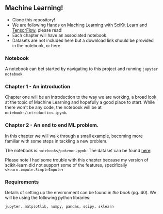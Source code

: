 ## Machine Learning!


- Clone this repository!
- We are following [Hands on Maching Learning with SciKit Learn and TensorFlow](https://www.amazon.co.uk/Hands-Machine-Learning-Scikit-Learn-TensorFlow/dp/1491962291),
  please read! 
- Each chapter will have an associated notebook.
- Datasets are not included here but a download link should be provided in the notebook, or here.

### Notebook

A notebook can bet started by navigating to this project and running `jupyter notebook`.


### Chapter 1 - An introduction

Chapter one will be an introduction to the way we are working, a broad look at 
the topic of Machine Learning and hopefully a good place to start. While there
won't be any code, the notebook will be at `notebooks/introduction.ipynb`.

### Chapter 2 - An end to end ML problem.

In this chapter we will walk through a small example, becoming
more familiar with some steps in tackling a new problem.

The notebook is `notebooks/pokemon.pynb`. The dataset can be found
[here](https://www.kaggle.com/abcsds/pokemon).

Please note I had some trouble with this chapter because my version
of scikit-learn did not support some of the features, specifically
`skearn.impute.SimpleImputer`

### Requirements

Details of setting up the environment can be found in _the book_ (pg. 40).
We will be using the following python libraries:

```
jupyter, matplotlib, numpy, pandas, scipy, sklearn
```
